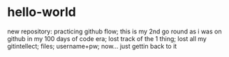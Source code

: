 # hello-world
new repository: practicing github flow;
this is my 2nd go round as i was on github in my 100 days of code era; lost track of the 1 thing; lost all my gitintellect; files; username+pw; now... just gettin back to it
